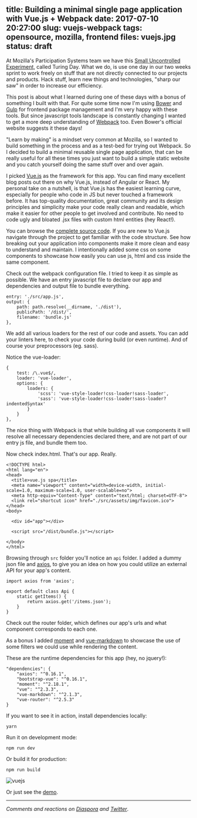 title: Building a minimal single page application with Vue.js + Webpack
date: 2017-07-10 20:27:00
slug: vuejs-webpack
tags: opensource, mozilla, frontend
files: vuejs.jpg
status: draft
---

At Mozilla's Participation Systems team we have this [Small Uncontrolled Experiment](http://verraes.net/2014/10/small-controlled-experiments-revisited/), called Turing Day. What we do, is use one day in our two weeks sprint to work freely on stuff that are not directly connected to our projects and products. Hack stuff, learn new things and technologies, "sharp our saw" in order to increase our efficiency.

This post is about what I learned during one of these days with a bonus of something I built with that. For quite some time now I'm using [Bower](https://bower.io/) and [Gulp](http://gulpjs.com/) for frontend package management and I'm very happy with these tools. But since javascript tools landscape is constantly changing I wanted to get a more deep understanding of [Webpack](https://webpack.js.org/) too. Even Bower's official website suggests it these days!

"Learn by making" is a mindset very common at Mozilla, so I wanted to build something in the process and as a test-bed for trying out Webpack. So I decided to build a minimal reusable single page application, that can be really useful for all these times you just want to build a simple static website and you catch yourself doing the same stuff over and over again.

I picked [Vue.js](https://vuejs.org/) as the framework for this app. You can find many excellent blog posts out there on why Vue.js, instead of Angular or React. My personal take on a nutshell, is that Vue.js has the easiest learning curve, especially for people who code in JS but never touched a framework before. It has top-quality documentation, great community and its design principles and simplicity make your code really clean and readable, which make it easier for other people to get involved and contribute. No need to code ugly and bloated .jsx files with custom html entities (hey React!).

You can browse the [complete source code](https://gitlab.com/comzeradd/vuejs-spa). If you are new to Vue.js navigate through the project to get familiar with the code structure. See how breaking out your application into components make it more clean and easy to understand and maintain. I intentionally added some css on some components to showcase how easily you can use js, html and css inside the same component.

Check out the webpack configuration file. I tried to keep it as simple as possible. We have an entry javascript file to declare our app and dependencies and output file to bundle everything.

    entry: './src/app.js',
    output: {
        path: path.resolve(__dirname, './dist'),
        publicPath: '/dist/',
        filename: 'bundle.js'
    },

We add all various loaders for the rest of our code and assets. You can add your linters here, to check your code during build (or even runtime). And of course your preprocessors (eg. sass).

Notice the vue-loader:

    {
        test: /\.vue$/,
        loader: 'vue-loader',
        options: {
            loaders: {
                'scss': 'vue-style-loader!css-loader!sass-loader',
                'sass': 'vue-style-loader!css-loader!sass-loader?indentedSyntax'
            }
        }
    },

The nice thing with Webpack is that while building all vue components it will resolve all necessary dependencies declared there, and are not part of our entry js file, and bundle them too.

Now check index.html. That's our app. Really.

    <!DOCTYPE html>
    <html lang="en">
    <head>
      <title>vue.js spa</title>
      <meta name="viewport" content="width=device-width, initial-scale=1.0, maximum-scale=1.0, user-scalable=no">
      <meta http-equiv="Content-Type" content="text/html; charset=UTF-8">
      <link rel="shortcut icon" href="./src/assets/img/favicon.ico">
    </head>
    <body>

      <div id="app"></div>

      <script src="/dist/bundle.js"></script>

    </body>
    </html>

Browsing through `src` folder you'll notice an `api` folder. I added a dummy json file and [axios](https://github.com/mzabriskie/axios), to give you an idea on how you could utilize an external API for your app's content.

    import axios from 'axios';

    export default class Api {
        static getItems() {
            return axios.get('/items.json');
        }
    }

Check out the router folder, which defines our app's urls and what component corresponds to each one.

As a bonus I added [moment](http://momentjs.com/) and [vue-markdown](http://miaolz123.github.io/vue-markdown/) to showcase the use of some filters we could use while rendering the content.

These are the runtime dependencies for this app (hey, no jquery!):

    "dependencies": {
        "axios": "^0.16.1",
        "bootstrap-vue": "^0.16.1",
        "moment": "^2.18.1",
        "vue": "^2.3.3",
        "vue-markdown": "^2.1.3",
        "vue-router": "^2.5.3"
    }

If you want to see it in action, install dependencies locally:

    yarn

Run it on development mode:

    npm run dev

Or build it for production:

    npm run build

![vuejs](vuejs.jpg)

Or just see the [demo](https://comzeradd.gitlab.io/vuejs-spa/).

<hr>

*Comments and reactions on [Diaspora](https://librenet.gr/posts/1411069) and [Twitter](https://twitter.com/comzeradd/status/884465700743520257)*.
